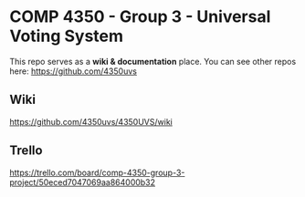 # COMP 4350 - Group 3 - Universal Voting System

This repo serves as a **wiki & documentation** place. You can see other repos here: https://github.com/4350uvs

## Wiki

https://github.com/4350uvs/4350UVS/wiki

## Trello

https://trello.com/board/comp-4350-group-3-project/50eced7047069aa864000b32
